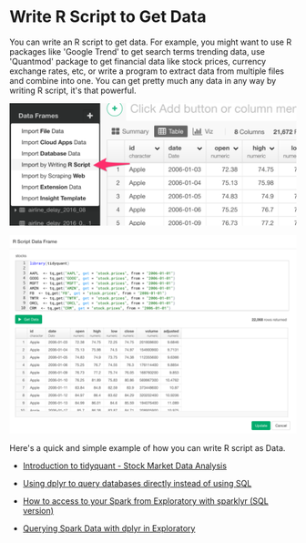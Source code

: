 # Write R Script to Get Data

You can write an R script to get data. For example, you might want to use R packages like 'Google Trend' to get search terms trending data, use 'Quantmod' package to get financial data like stock prices, currency exchange rates, etc, or write a program to extract data from  multiple files and combine into one. You can get pretty much any data in any way by writing R script, it's that powerful.

![](images/r-script-data2.png)

![](images/r-script-data.png)


Here's a quick and simple example of how you can write R script as Data.

* [Introduction to tidyquant - Stock Market Data Analysis](https://blog.exploratory.io/introduction-to-tidyquant-quantitative-financial-analysis-for-tidyverse-habitats-e5f72a023ce2)

* [Using dplyr to query databases directly instead of using SQL](https://exploratory.io/note/2ac8ae888097/4608293349858884?cb=1506647866244)

* [How to access to your Spark from Exploratory with sparklyr (SQL version)](https://exploratory.io/note/2ac8ae888097/8385836660075252?cb=1506646442109)

* [Querying Spark Data with dplyr in Exploratory](https://exploratory.io/note/2ac8ae888097/9658701904142809?cb=1506646883371)
